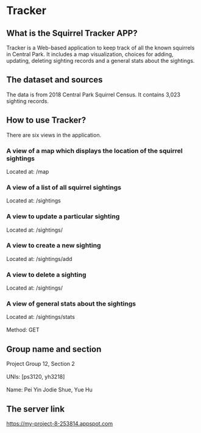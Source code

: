Tracker
=
What is the Squirrel Tracker APP?
-
Tracker is a Web-based application to keep track of all the known squirrels in Central Park. It includes a map visualization, choices for adding, updating, deleting sighting records and a general stats about the sightings.

The dataset and sources
-
The data is from 2018 Central Park Squirrel Census. It contains 3,023 sighting records.

How to use Tracker?
-
There are six views in the application. 
### A view of a map which displays the location of the squirrel sightings<br>  
Located at: /map<br>  

### A view of a list of all squirrel sightings<br>  
Located at: /sightings<br>  

### A view to update a particular sighting<br>  
Located at: /sightings/<unique-squirrel-id><br>  
	
### A view to create a new sighting<br>  
Located at: /sightings/add<br>  

### A view to delete a sighting<br>  
Located at: /sightings/<unique-squirrel-id><br>  

### A view of general stats about the sightings<br>  
Located at: /sightings/stats<br>  
Method: GET

Group name and section
-
Project Group 12, Section 2<br>  
UNIs: [ps3120, yh3218] <br>  
Name: Pei Yin Jodie Shue, Yue Hu

The server link
-
https://my-project-8-253814.appspot.com<br>
